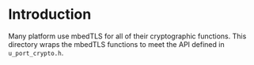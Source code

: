 # Introduction
Many platform use mbedTLS for all of their cryptographic functions.  This directory wraps the mbedTLS functions to meet the API defined in `u_port_crypto.h`.
